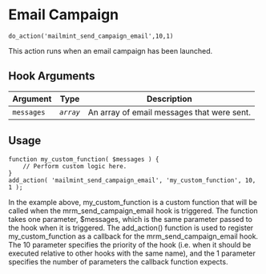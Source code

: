 # Email Campaign

<Badge type="tip" vertical="top" text="Mail Mint Core" /> <Badge type="warning" vertical="top" text="Basic" />

```do_action('mailmint_send_campaign_email',10,1)```

This action runs when an email campaign has been launched.

## Hook Arguments

| Argument     | Type       | Description                            |
|--------------|------------|----------------------------------------|
| `messages`      | _`array`_  |   An array of email messages that were sent.  |


## Usage

```
function my_custom_function( $messages ) {
    // Perform custom logic here.
}
add_action( 'mailmint_send_campaign_email', 'my_custom_function', 10, 1 );
```

In the example above, my_custom_function is a custom function that will be called when the mrm_send_campaign_email hook is triggered. The function takes one parameter, $messages, which is the same parameter passed to the hook when it is triggered.
The add_action() function is used to register my_custom_function as a callback for the mrm_send_campaign_email hook. The 10 parameter specifies the priority of the hook (i.e. when it should be executed relative to other hooks with the same name), and the 1 parameter specifies the number of parameters the callback function expects.

